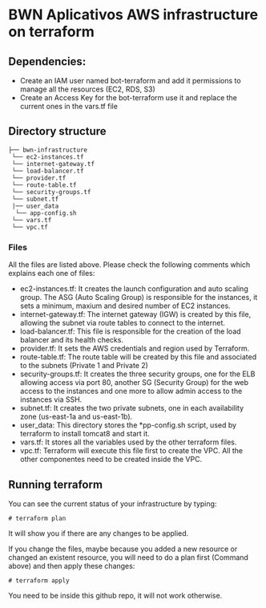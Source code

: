 # BWN Aplicativos AWS infrastructure on terraform

## Dependencies:
- Create an IAM user named bot-terraform and add it permissions to manage all the resources (EC2, RDS, S3)
- Create an Access Key for the bot-terraform use it and replace the current ones in the vars.tf file

## Directory structure
```
├── bwn-infrastructure
 └── ec2-instances.tf
 └── internet-gateway.tf
 └── load-balancer.tf
 └── provider.tf
 └── route-table.tf
 └── security-groups.tf
 └── subnet.tf
 |── user_data
  └── app-config.sh
 └── vars.tf
 └── vpc.tf
```

### Files
All the files are listed above. Please check the following comments which explains each one of files:
- ec2-instances.tf: It creates the launch configuration and auto scaling group. The ASG (Auto Scaling Group) is responsible for the instances, it sets a minimum, maxium and desired number of EC2 instances.
- internet-gateway.tf: The internet gateway (IGW) is created by this file, allowing the subnet via route tables to connect to the internet.
- load-balancer.tf: This file is responsible for the creation of the load balancer and its health checks.
- provider.tf: It sets the AWS credentials and region used by Terraform.
- route-table.tf: The route table will be created by this file and associated to the subnets (Private 1 and Private 2)
- security-groups.tf: It creates the three security groups, one for the ELB allowing access via port 80, another SG (Security Group) for the web access to the instances and one more to allow admin access to the instances via SSH.
- subnet.tf: It creates the two private subnets, one in each availability zone (us-east-1a and us-east-1b).
- user_data: This directory stores the *pp-config.sh script, used by terraform to install tomcat8 and start it.
- vars.tf: It stores all the variables used by the other terraform files.
- vpc.tf: Terraform will execute this file first to create the VPC. All the other componentes need to be created inside the VPC.

## Running terraform
You can see the current status of your infrastructure by typing:
```
# terraform plan
```
It will show you if there are any changes to be applied.

If you change the files, maybe because you added a new resource or changed an existent resource, you will need to do a plan first (Command above) and then apply these changes:
```
# terraform apply
```

You need to be inside this github repo, it will not work otherwise.
